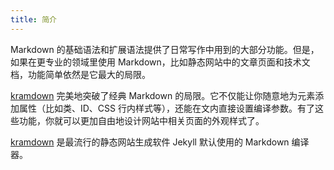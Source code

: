```yaml
---
title: 简介
---
```


Markdown 的基础语法和扩展语法提供了日常写作中用到的大部分功能。但是，如果在更专业的领域里使用 Markdown，比如静态网站中的文章页面和技术文档，功能简单依然是它最大的局限。

[kramdown] 完美地突破了经典 Markdown 的局限。它不仅能让你随意地为元素添加属性（比如类、ID、CSS 行内样式等），还能在文内直接设置编译参数。有了这些功能，你就可以更加自由地设计网站中相关页面的外观样式了。

[kramdown] 是最流行的静态网站生成软件 Jekyll 默认使用的 Markdown 编译器。


[kramdown]: https://kramdown.gettalong.org/index.html
